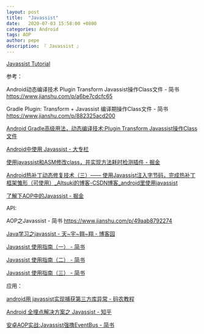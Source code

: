 ```yaml
---
layout: post
title:  "Javassist"
date:   2020-07-03 15:58:00 +0800
categories: Android
tags: AOP
author: pepe
description: 『 Javassist 』
---
```


[Javassist Tutorial](http://www.javassist.org/tutorial/tutorial.html)










参考：

Android动态编译技术 Plugin Transform Javassist操作Class文件 - 简书
https://www.jianshu.com/p/a6be7cdcfc65

Gradle Plugin: Transform + Javassist 编译期操作Class文件 - 简书
https://www.jianshu.com/p/882325acd200

[Android Gradle高级用法，动态编译技术:Plugin Transform Javassist操作Class文件](https://blog.csdn.net/yulong0809/article/details/77752098?locationNum=9&fps=1)

[Android中使用 Javassist - 大专栏](https://www.dazhuanlan.com/2019/10/18/5da8a5ef81156/)

[使用javassist和ASM修改class，并实现方法耗时检测插件 - 掘金](https://juejin.im/post/5dea581fe51d45581d170b7c)

[Android热补丁动态修复技术（三）—— 使用Javassist注入字节码，完成热补丁框架雏形（可使用）_Altsuki的博客-CSDN博客_android里使用javassist](https://blog.csdn.net/u010386612/article/details/51131642)

[了解下AOP中的Javassist - 掘金](https://juejin.im/post/5df9e44ce51d45584006e375)

API:

AOP之Javassist - 简书
https://www.jianshu.com/p/49aab8792274

[Java学习之javassist - 天~宇~翱~翔 - 博客园](https://www.cnblogs.com/sunfie/p/5154246.html)

[Javassist 使用指南（一） - 简书](https://www.jianshu.com/p/43424242846b)

[Javassist 使用指南（二） - 简书](https://www.jianshu.com/p/b9b3ff0e1bf8)

[Javassist 使用指南（三） - 简书](https://www.jianshu.com/p/7803ffcc81c8)

应用：

[android用 javassist实现捕获第三方库异常 - 码农教程](http://www.manongjc.com/detail/11-hqyulzqxqlbhfru.html)

[Android 全埋点解决方案之 Javassist - 知乎](https://zhuanlan.zhihu.com/p/68141713)

[安卓AOP实战:Javassist强撸EventBus - 简书](https://www.jianshu.com/p/33d8a3165b07)
